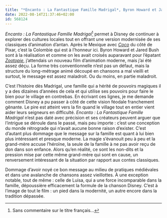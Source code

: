 ```yaml
---
title: "*Encanto : La Fantastique Famille Madrigal*, Byron Howard et Jared Bush"
date: 2022-08-14T21:37:46+02:00
id: 568124 
---
```


*Encanto : La Fantastique Famille Madrigal*[^1] permet à Disney de continuer à explorer des cultures locales tout en offrant une version modernisée de ses classiques d’animation d’antan. Après le Mexique avec *[Coco](https://voiretmanger.fr/coco-unkrich-molina/)* du côté de Pixar, c’est la Colombie qui est à l’honneur ici. Byron Howard et Jared Bush sont à la réalisation et comme on les avait croisés auparavant pour l’épatant [*Zootopie*](https://voiretmanger.fr/zootopie-howard-moore-bush/), j’attendais un nouveau film d’animation moderne, mais j’ai été assez déçu. La forme très conventionnelle n’est pas un défaut, mais la structure du long-métrage animé découpé en chansons a mal vieilli et surtout, le message est assez maladroit. Ou du moins, en partie maladroit.

C’est l’histoire dès Madrigal, une famille qui a hérité de pouvoirs magiques il y a des dizaines d’années de cela et qui utilise ses pouvoirs pour faire le bien pour le village en contrebas. En écrivant ces lignes, je me demande comment Disney a pu passer à côté de cette vision féodale franchement gênante. Le pire est atteint vers la fin quand le village tout en entier vient aider leurs seigneurs en difficulté. *Encanto : La Fantastique Famille Madrigal* n’est pas daté avec précision et ses créateurs peuvent arguer que l’intrigue se déroule dans le passé, mais peu importe : c’est une conception du monde rétrograde qui n’avait aucune bonne raison d’exister. C’est d’autant plus dommage que le message sur la famille est quant à lui bien plus intéressant et presque moderne. La magie s’évanouit peu à peu et la grand-mère accuse l’héroïne, la seule de la famille à ne pas avoir reçu de don dans son enfance. Alors qu’en réalité, ce sont les non-dits et la pression mise par cette même grand-mère qui sont en cause, un renversement intéressant de la situation par rapport aux contes classiques. 

Dommage d’avoir noyé ce bon message au milieu de pratiques médiévales et dans une avalanche de chansons assez vieillottes. À une exception notable, tout de même : celle de Luisa, qui a une force incomparable dans la famille, dépoussière efficacement la formule de la chanson Disney. C’est à l’image de tout le film : un pied dans la modernité, un autre encore dans la tradition dépassée. 


[^1]: Sans commentaire sur le titre français…